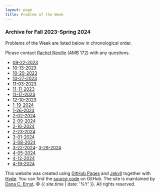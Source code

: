 ```yaml
---
layout: page
title: Problem of the Week
---
```


### Archive for Fall 2023-Spring 2024

Problems of the Week are listed
below in chronological order.

Please contact [Rachel Neville](mailto:Rachel.Neville@nau.edu) (AMB 172) with any questions.

- <a href = "https://naumathstat.github.io/problem-of-the-week/files/2023-09-22">09-22-2023</a>
- <a href = "https://naumathstat.github.io/problem-of-the-week/files/2023-10-13">10-13-2023</a>
- <a href = "https://naumathstat.github.io/problem-of-the-week/files/2023-10-20">10-20-2023</a>
- <a href = "https://naumathstat.github.io/problem-of-the-week/files/2023-10-27">10-27-2023</a>
- <a href = "https://naumathstat.github.io/problem-of-the-week/files/2023-11-03">11-03-2023</a>
- <a href = "https://naumathstat.github.io/problem-of-the-week/files/2023-11-11">11-11-2023</a>
- <a href = "https://naumathstat.github.io/problem-of-the-week/files/2023-11-17">11-17-2023</a>
- <a href = "https://naumathstat.github.io/problem-of-the-week/files/2023-12-01">12-10-2023</a>
- <a href = "https://naumathstat.github.io/problem-of-the-week/files/2024-01-19">1-19-2024</a>
- <a href = "https://naumathstat.github.io/problem-of-the-week/files/2024-01-26">1-26-2024</a>
- <a href = "https://naumathstat.github.io/problem-of-the-week/files/2024-02-02">2-02-2024</a>
- <a href = "https://naumathstat.github.io/problem-of-the-week/files/2024-02-09">2-09-2024</a>
- <a href = "https://naumathstat.github.io/problem-of-the-week/files/2024-02-16">2-16-2024</a>
- <a href = "https://naumathstat.github.io/problem-of-the-week/files/2024-02-23">2-23-2024</a>
- <a href = "https://naumathstat.github.io/problem-of-the-week/files/2024-03-01">3-01-2024</a>
- <a href = "https://naumathstat.github.io/problem-of-the-week/files/2024-03-08">3-08-2024</a>
- <a href = "https://naumathstat.github.io/problem-of-the-week/files/2024-03-22">3-22-2024</a>- 
<a href = "https://naumathstat.github.io/problem-of-the-week/files/2024-03-29">3-29-2024</a>
- <a href = "https://naumathstat.github.io/problem-of-the-week/files/2024-04-05">4-05-2024</a>
- <a href = "https://naumathstat.github.io/problem-of-the-week/files/2024-04-12">4-12-2024</a>
- <a href = "https://naumathstat.github.io/problem-of-the-week/files/2024-04-19">4-19-2024</a>




<p>This website was created using <a href="https://pages.github.com">GitHub Pages</a> 
and <a href="http://jekyllrb.com">Jekyll</a> together with 
<a href="http://hyde.getpoole.com">Hyde</a>. 
You can find the <a href="http://github.com/NAUMathStat/seminars">source code</a> on GitHub. 
The site is maintained by <a href="http://dcernst.github.io">Dana C. Ernst</a>. &copy; {{ site.time | date: '%Y' }}. 
All rights reserved.</p>
